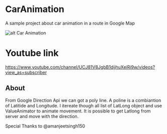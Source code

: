 # CarAnimation
A sample project about car animation in a route in Google Map

![alt Car Animation](https://github.com/shihabmi7/CarAnimation/blob/master/app/device-2018-02-05-141121.png)

# Youtube link
https://www.youtube.com/channel/UCJ81V8JgbB1dijhuXeiRi9w/videos?view_as=subscriber

## About 

From Google Direction Api we can got a poly line. A poline is a combiantion of Latitide and Longitude. I  itereate though all list of 
LatLong object and use ValueAnimator to animate movement. It is possible to get Latlong from server and move with the direction.

Special Thanks to @amanjeetsingh150





